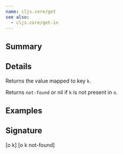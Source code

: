 ```yaml
---
name: cljs.core/get
see also:
  - cljs.core/get-in
---
```


## Summary

## Details

Returns the value mapped to key `k`.

Returns `not-found` or nil if `k` is not present in `o`.

## Examples

## Signature
[o k]
[o k not-found]
